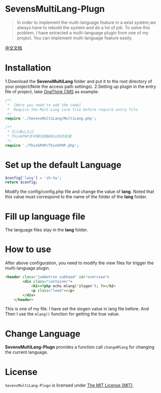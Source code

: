 # SevensMultiLang-Plugn
>In order to implement the multi-language feature in a exist system,we always have to rebuild the system and do a lot of job.
To solve this problem, I have extracted a multi-language plugin from one of my project. You can implement multi-language feature 
easily.

[中文文档](/docs/zh/README.md)

# Installation
1.Download the **SevensMultiLang** folder and put it to the root directory of your project(Note the access path settings).
2.Setting up plugin in the entry file of project, take [OneThink CMS](http://www.onethink.cn/) as example:
```PHP
/**
 *  [Here you need to add the code]
 *  Require the Mult-Lang core file before require entry file.
 */
require './SevensMultiLang/MultiLang.php';

/**
 * 引入核心入口
 * ThinkPHP亦可移动到WEB以外的目录
 */
require './ThinkPHP/ThinkPHP.php';
```
# Set up the default Language
```PHP
$config['lang'] = 'zh-tw';
return $config;
```
Modify the config/config.php file and change the value of **lang**. Noted that this value must correspond 
to the name of the folder of the **lang** folder.

# Fill up language file
The language files stay in the **lang** folder.

# How to use
After above configuration, you need to modify the view files for trigger the multi-language plugin.
```HTML
<header class="jumbotron subhead" id="overview">
        <div class="container">
            <h2><?php echo mlang('slogen'); ?></h2>
            <p class="lead"></p>
        </div>
    </header>
```
This is one of my file. I have set the slogen value in lang file before. And Then I use the ```mlang()``` function for getting
the true value.
# Change Language
**SevensMultiLang-Plugn** provides a function call ```changeMlang``` for changing the current language.

# License
`SevensMultiLang-Plugn` is licensed under [The MIT License (MIT)](LICENSE).
